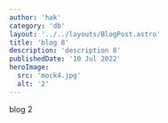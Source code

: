 ```yaml
---
author: 'hak'
category: 'db'
layout: '../../layouts/BlogPost.astro'
title: 'blog 8'
description: 'description 8'
publishedDate: '10 Jul 2022'
heroImage:
  src: 'mock4.jpg'
  alt: '2'
---
```


blog 2
